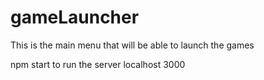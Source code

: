 # gameLauncher
This is the main menu that will be able to launch the games


npm start to run the server localhost 3000
